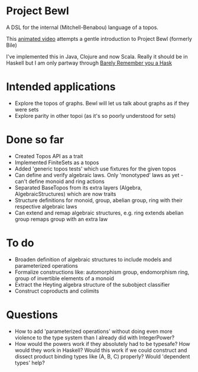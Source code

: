 # Project Bewl

A DSL for the internal (Mitchell-Benabou) language of a topos.

This [animated video](http://www.youtube.com/watch/?v=nUwjGBHXKYs) attempts a gentle introduction to Project Bewl (formerly Bile)

I've implemented this in Java, Clojure and now Scala. Really it should be in Haskell but I am only partway through
[Barely Remember you a Hask](http://learnyouahaskell.com)


# Intended applications

- Explore the topos of graphs. Bewl will let us talk about graphs as if they were sets
- Explore parity in other topoi (as it's so poorly understood for sets)

# Done so far

- Created Topos API as a trait
- Implemented FiniteSets as a topos
- Added 'generic topos tests' which use fixtures for the given topos
- Can define and verify algebraic laws. Only 'monotyped' laws as yet - can't define monoid and ring actions 
- Separated BaseTopos from its extra layers (Algebra, AlgebraicStructures) which are now traits
- Structure definitions for monoid, group, abelian group, ring with their respective algebraic laws
- Can extend and remap algebraic structures, e.g. ring extends abelian group remaps group with an extra law

# To do

- Broaden definition of algebraic structures to include models and parameterized operations
- Formalize constructions like: automorphism group, endomorphism ring, group of invertible elements of a monoid
- Extract the Heyting algebra structure of the subobject classifier
- Construct coproducts and colimits

# Questions

- How to add 'parameterized operations' without doing even more violence to the type system
 than I already did with IntegerPower?
- How would the powers work if they absolutely had to be typesafe? How would they work in Haskell? Would this
work if we could construct and dissect product binding types like (A, B, C) properly? Would 'dependent types' help?
